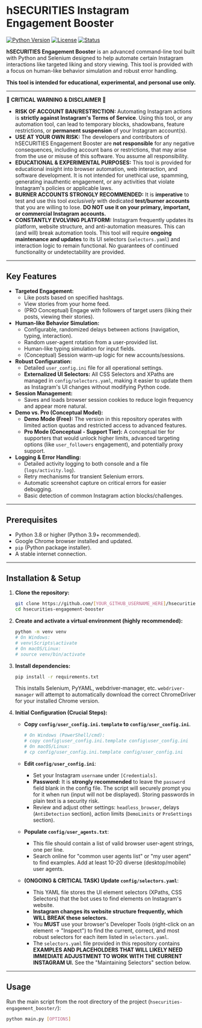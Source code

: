 # hSECURITIES Instagram Engagement Booster

[![Python Version](https://img.shields.io/badge/python-3.8%2B-blue.svg)](https://www.python.org/downloads/)
[![License](https://img.shields.io/badge/license-MIT-green.svg)](LICENSE) <!-- Ensure you have a LICENSE file -->
[![Status](https://img.shields.io/badge/status-beta_foundation-orange.svg)]()

**hSECURITIES Engagement Booster** is an advanced command-line tool built with Python and Selenium designed to help automate certain Instagram interactions like targeted liking and story viewing. This tool is provided with a focus on human-like behavior simulation and robust error handling.

**This tool is intended for educational, experimental, and personal use only.**

---

**🚨 CRITICAL WARNING & DISCLAIMER 🚨**

*   **RISK OF ACCOUNT BAN/RESTRICTION:** Automating Instagram actions is **strictly against Instagram's Terms of Service**. Using this tool, or any automation tool, can lead to temporary blocks, shadowbans, feature restrictions, or **permanent suspension** of your Instagram account(s).
*   **USE AT YOUR OWN RISK:** The developers and contributors of hSECURITIES Engagement Booster are **not responsible** for any negative consequences, including account bans or restrictions, that may arise from the use or misuse of this software. You assume all responsibility.
*   **EDUCATIONAL & EXPERIMENTAL PURPOSES:** This tool is provided for educational insight into browser automation, web interaction, and software development. It is not intended for unethical use, spamming, generating inauthentic engagement, or any activities that violate Instagram's policies or applicable laws.
*   **BURNER ACCOUNTS STRONGLY RECOMMENDED:** It is **imperative** to test and use this tool *exclusively* with dedicated **test/burner accounts** that you are willing to lose. **DO NOT use it on your primary, important, or commercial Instagram accounts.**
*   **CONSTANTLY EVOLVING PLATFORM:** Instagram frequently updates its platform, website structure, and anti-automation measures. This can (and will) break automation tools. This tool will require **ongoing maintenance and updates** to its UI selectors (`selectors.yaml`) and interaction logic to remain functional. No guarantees of continued functionality or undetectability are provided.

---

## Key Features

*   **Targeted Engagement:**
    *   Like posts based on specified hashtags.
    *   View stories from your home feed.
    *   (PRO Conceptual) Engage with followers of target users (liking their posts, viewing their stories).
*   **Human-like Behavior Simulation:**
    *   Configurable, randomized delays between actions (navigation, typing, interaction).
    *   Random user-agent rotation from a user-provided list.
    *   Human-like typing simulation for input fields.
    *   (Conceptual) Session warm-up logic for new accounts/sessions.
*   **Robust Configuration:**
    *   Detailed `user_config.ini` file for all operational settings.
    *   **Externalized UI Selectors:** All CSS Selectors and XPaths are managed in `config/selectors.yaml`, making it easier to update them as Instagram's UI changes without modifying Python code.
*   **Session Management:**
    *   Saves and loads browser session cookies to reduce login frequency and appear more natural.
*   **Demo vs. Pro (Conceptual Model):**
    *   **Demo Mode (Free):** The version in this repository operates with limited action quotas and restricted access to advanced features.
    *   **Pro Mode (Conceptual - Support Tier):** A conceptual tier for supporters that would unlock higher limits, advanced targeting options (like `user_followers` engagement), and potentially proxy support.
*   **Logging & Error Handling:**
    *   Detailed activity logging to both console and a file (`logs/activity.log`).
    *   Retry mechanisms for transient Selenium errors.
    *   Automatic screenshot capture on critical errors for easier debugging.
    *   Basic detection of common Instagram action blocks/challenges.

---

## Prerequisites

*   Python 3.8 or higher (Python 3.9+ recommended).
*   Google Chrome browser installed and updated.
*   `pip` (Python package installer).
*   A stable internet connection.

---

## Installation & Setup

1.  **Clone the repository:**
    ```bash
    git clone https://github.com/[YOUR_GITHUB_USERNAME_HERE]/hsecurities-engagement-booster.git
    cd hsecurities-engagement-booster
    ```

2.  **Create and activate a virtual environment (highly recommended):**
    ```bash
    python -m venv venv
    # On Windows:
    # venv\Scripts\activate
    # On macOS/Linux:
    # source venv/bin/activate
    ```

3.  **Install dependencies:**
    ```bash
    pip install -r requirements.txt
    ```
    This installs Selenium, PyYAML, webdriver-manager, etc. `webdriver-manager` will attempt to automatically download the correct ChromeDriver for your installed Chrome version.

4.  **Initial Configuration (Crucial Steps):**

    *   **Copy `config/user_config.ini.template` to `config/user_config.ini`**.
        ```bash
        # On Windows (PowerShell/cmd):
        # copy config\user_config.ini.template config\user_config.ini
        # On macOS/Linux:
        # cp config/user_config.ini.template config/user_config.ini
        ```

    *   **Edit `config/user_config.ini`**:
        *   Set your Instagram `username` under `[Credentials]`.
        *   **Password:** It is **strongly recommended** to leave the `password` field blank in the config file. The script will securely prompt you for it when run (input will not be displayed). Storing passwords in plain text is a security risk.
        *   Review and adjust other settings: `headless_browser`, delays (`AntiDetection` section), action limits (`DemoLimits` or `ProSettings` section).

    *   **Populate `config/user_agents.txt`**:
        *   This file should contain a list of valid browser user-agent strings, one per line.
        *   Search online for "common user agents list" or "my user agent" to find examples. Add at least 10-20 diverse (desktop/mobile) user agents.

    *   **(ONGOING & CRITICAL TASK) Update `config/selectors.yaml`**:
        *   This YAML file stores the UI element selectors (XPaths, CSS Selectors) that the bot uses to find elements on Instagram's website.
        *   **Instagram changes its website structure frequently, which WILL BREAK these selectors.**
        *   You **MUST** use your browser's Developer Tools (right-click on an element -> "Inspect") to find the current, correct, and most robust selectors for each item listed in `selectors.yaml`.
        *   The `selectors.yaml` file provided in this repository contains **EXAMPLES AND PLACEHOLDERS THAT WILL LIKELY NEED IMMEDIATE ADJUSTMENT TO WORK WITH THE CURRENT INSTAGRAM UI.** See the "Maintaining Selectors" section below.

---

## Usage

Run the main script from the root directory of the project (`hsecurities-engagement_booster/`):

```bash
python main.py [OPTIONS]
